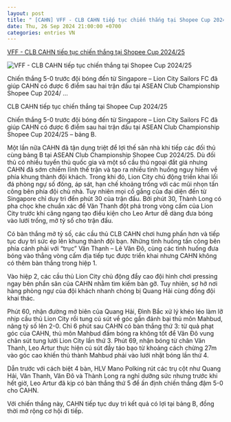```yaml
---
layout: post
title: " [CAHN] VFF - CLB CAHN tiếp tục chiến thắng tại Shopee Cup 2024/25"
date: Thu, 26 Sep 2024 21:00:00 +0700
categories: entries VN
---
```

[VFF - CLB CAHN tiếp tục chiến thắng tại Shopee Cup 2024/25](https://vff.org.vn/clb-cahn-tiep-tuc-chien-thang-tai-shopee-cup-2024-25/)

![VFF - CLB CAHN tiếp tục chiến thắng tại Shopee Cup 2024/25](https://vff.org.vn/wp-content/uploads/2024/09/an-mung-tho-duc.jpg)

Chiến thắng 5-0 trước đội bóng đến từ Singapore – Lion City Sailors FC đã giúp CAHN có được 6 điểm sau hai trận đấu tại ASEAN Club Championship Shopee Cup 2024/ ...

CLB CAHN tiếp tục chiến thắng tại Shopee Cup 2024/25

Chiến thắng 5-0 trước đội bóng đến từ Singapore – Lion City Sailors FC đã giúp CAHN có được 6 điểm sau hai trận đấu tại ASEAN Club Championship Shopee Cup 2024/25 – bảng B.

Một lần nữa CAHN đã tận dụng triệt để lợi thế sân nhà khi tiếp các đối thủ cùng bảng B tại ASEAN Club Championship Shopee Cup 2024/25. Dù đối thủ có nhiều tuyển thủ quốc gia và một số cầu thủ ngoại đắt giá nhưng CAHN đã sớm chiếm lĩnh thế trận và tạo ra nhiều tình huống nguy hiểm về phía khung thành đội khách. Trong khi đó, Lion City chủ động triển khai lối đá phòng ngự số đông, áp sát, hạn chế khoảng trống với các mũi nhọn tấn công bên phía đội chủ nhà. Tuy nhiên mọi cố gắng của đại diện đến từ Singapore chỉ duy trì đến phút 30 của trận đấu. Bởi phút 30, Thành Long có pha chọc khe chuẩn xác để Văn Thanh đột phá trong vòng cấm của Lion City trước khi căng ngang tạo điều kiện cho Leo Artur dễ dàng đưa bóng vào lưới trống, mở tỷ số cho trận đấu.

Có bàn thắng mở tỷ số, các cầu thủ CLB CAHN chơi hưng phấn hơn và tiếp tục duy trì sức ép lên khung thành đội bạn. Những tình huống tấn công bên phía cánh phải với “trục” Văn Thanh – Lê Văn Đô, cùng các tình huống đưa bóng vào thẳng vòng cấm địa tiếp tục được triển khai nhưng CAHN không có thêm bàn thắng trong hiệp 1.

Vào hiệp 2, các cầu thủ Lion City chủ động đẩy cao đội hình chơi pressing ngay bên phần sân của CAHN nhằm tìm kiếm bàn gỡ. Tuy nhiên, sơ hở nơi hàng phòng ngự của đội khách nhanh chóng bị Quang Hải cùng đồng đội khai thác.

Phút 60, nhận đường mở biên của Quang Hải, Đình Bắc xử lý khéo léo làm lỡ nhịp cầu thủ Lion City rồi tung cú sút về góc gần đánh bại thủ môn Mahbud, nâng tỷ số lên 2-0. Chỉ 6 phút sau CAHN có bàn thắng thứ 3: từ quả phạt góc của CAHN, thủ môn Mahbud đấm bóng ra không tốt để Văn Đô vung chân sút tung lưới Lion City lần thứ 3. Phút 69, nhận bóng từ chân Văn Thanh, Leo Artur thực hiện cú sút đầy táo bạo từ khoảng cách chừng 27m vào góc cao khiến thủ thành Mahbud phải vào lưới nhặt bóng lần thứ 4.

Dẫn trước với cách biệt 4 bàn, HLV Mano Polking rút các trụ cột như Quang Hải, Văn Thanh, Văn Đô và Thành Long ra nghỉ dưỡng sức nhưng trước khi hết giờ, Leo Artur đã kịp có bàn thắng thứ 5 để ấn định chiến thắng đậm 5-0 cho CAHN.

Với chiến thắng này, CAHN tiếp tục duy trì kết quả có lợi tại bảng B, đồng thời mở rộng cơ hội đi tiếp.

